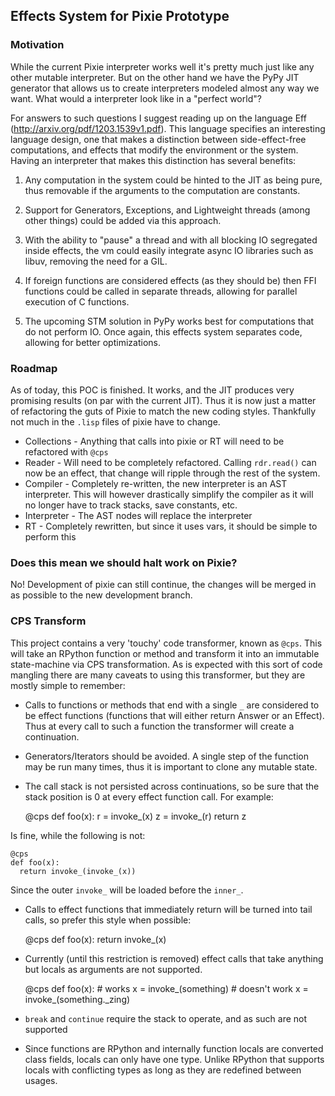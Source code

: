 ## Effects System for Pixie Prototype

### Motivation

While the current Pixie interpreter works well it's pretty much just like any other mutable interpreter. But on the other
hand we have the PyPy JIT generator that allows us to create interpreters modeled almost any way we want. What would a
interpreter look like in a "perfect world"?

For answers to such questions I suggest reading up on the language Eff (http://arxiv.org/pdf/1203.1539v1.pdf). This language
specifies an interesting language design, one that makes a distinction between side-effect-free computations, and effects that
modify the environment or the system. Having an interpreter that makes this distinction has several benefits:

1) Any computation in the system could be hinted to the JIT as being pure, thus removable if the arguments to the computation
are constants.

2) Support for Generators, Exceptions, and Lightweight threads (among other things) could be added via this approach.

3) With the ability to "pause" a thread and with all blocking IO segregated inside effects, the vm could easily integrate
async IO libraries such as libuv, removing the need for a GIL.

4) If foreign functions are considered effects (as they should be) then FFI functions could be called in separate threads,
allowing for parallel execution of C functions.

5) The upcoming STM solution in PyPy works best for computations that do not perform IO. Once again, this effects system
separates code, allowing for better optimizations.

### Roadmap

As of today, this POC is finished. It works, and the JIT produces very promising results (on par with the current JIT).
Thus it is now just a matter of refactoring the guts of Pixie to match the new coding styles. Thankfully not much in the
 `.lisp` files of pixie have to change.

 * Collections - Anything that calls into pixie or RT will need to be refactored with `@cps`
 * Reader - Will need to be completely refactored. Calling `rdr.read()` can now be an effect, that change will ripple through
 the rest of the system.
 * Compiler - Completely re-written, the new interpreter is an AST interpreter. This will however drastically simplify the compiler
   as it will no longer have to track stacks, save constants, etc.
 * Interpreter - The AST nodes will replace the interpreter
 * RT - Completely rewritten, but since it uses vars, it should be simple to perform this


### Does this mean we should halt work on Pixie?

No! Development of pixie can still continue, the changes will be merged in as possible to the new development branch.

### CPS Transform

This project contains a very 'touchy' code transformer, known as `@cps`. This will take an RPython function or method and
transform it into an immutable state-machine via CPS transformation. As is expected with this sort of code mangling there
are many caveats to using this transformer, but they are mostly simple to remember:

* Calls to functions or methods that end with a single `_` are considered to be effect functions (functions that will either
 return Answer or an Effect). Thus at every call to such a function the transformer will create a continuation.
* Generators/Iterators should be avoided. A single step of the function may be run many times, thus it is important to clone
  any mutable state.
* The call stack is not persisted across continuations, so be sure that the stack position is 0 at every effect function call.
For example:


    @cps
    def foo(x):
      r = invoke_(x)
      z = invoke_(r)
      return z


Is fine, while the following is not:


    @cps
    def foo(x):
      return invoke_(invoke_(x))


Since the outer `invoke_` will be loaded before the `inner_`.

* Calls to effect functions that immediately return will be turned into tail calls, so prefer this style when possible:


    @cps
    def foo(x):
      return invoke_(x)

* Currently (until this restriction is removed) effect calls that take anything but locals as arguments are not supported.


    @cps
    def foo(x):
      # works
      x = invoke_(something)
      # doesn't work
      x = invoke_(something._zing)

* `break` and `continue` require the stack to operate, and as such are not supported
* Since functions are RPython and internally function locals are converted class fields, locals can only have one type. Unlike
RPython that supports locals with conflicting types as long as they are redefined between usages.